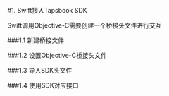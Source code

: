 #1. Swift接入Tapsbook SDK

Swift调用Objective-C需要创建一个桥接头文件进行交互

###1.1 新建桥接文件


###1.2 设置Objective-C桥接头文件

###1.3 导入SDK头文件

###1.4 使用SDK对应接口